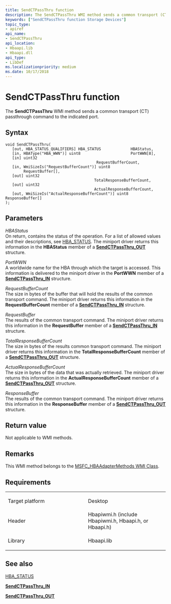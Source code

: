 ```yaml
---
title: SendCTPassThru function
description: The SendCTPassThru WMI method sends a common transport (CT) passthrough command to the indicated port.
keywords: ["SendCTPassThru function Storage Devices"]
topic_type:
- apiref
api_name:
- SendCTPassThru
api_location:
- Hbaapi.lib
- Hbaapi.dll
api_type:
- LibDef
ms.localizationpriority: medium
ms.date: 10/17/2018
---
```


# SendCTPassThru function


The **SendCTPassThru** WMI method sends a common transport (CT) passthrough command to the indicated port.

## Syntax

```ManagedCPlusPlus
void SendCTPassThru(
   [out, HBA_STATUS_QUALIFIERS] HBA_STATUS             HBAStatus,
   [in, HBAType("HBA_WWN")] uint8                      PortWWN[8],
   [in] uint32                                         RequestBufferCount,
   [in, WmiSizeIs("RequestBufferCount")] uint8         RequestBuffer[],
   [out] uint32                                        TotalResponseBufferCount,
   [out] uint32                                        ActualResponseBufferCount,
   [out, WmiSizeIs("ActualResponseBufferCount")] uint8 ResponseBuffer[]
);
```

## Parameters

*HBAStatus*   
On return, contains the status of the operation. For a list of allowed values and their descriptions, see [HBA\_STATUS](hba-status.md). The miniport driver returns this information in the **HBAStatus** member of a [**SendCTPassThru\_OUT**](/windows-hardware/drivers/ddi/hbapiwmi/ns-hbapiwmi-_sendctpassthru_out) structure.

*PortWWN*   
A worldwide name for the HBA through which the target is accessed. This information is delivered to the miniport driver in the **PortWWN** member of a [**SendCTPassThru\_IN**](/windows-hardware/drivers/ddi/hbapiwmi/ns-hbapiwmi-_sendctpassthru_in) structure.

*RequestBufferCount*   
The size in bytes of the buffer that will hold the results of the common transport command. The miniport driver returns this information in the **RequestBufferCount** member of a [**SendCTPassThru\_IN**](/windows-hardware/drivers/ddi/hbapiwmi/ns-hbapiwmi-_sendctpassthru_in) structure.

*RequestBuffer*   
The results of the common transport command. The miniport driver returns this information in the **RequestBuffer** member of a [**SendCTPassThru\_IN**](/windows-hardware/drivers/ddi/hbapiwmi/ns-hbapiwmi-_sendctpassthru_in) structure.

*TotalResponseBufferCount*   
The size in bytes of the results common transport command. The miniport driver returns this information in the **TotalResponseBufferCount** member of a [**SendCTPassThru\_OUT**](/windows-hardware/drivers/ddi/hbapiwmi/ns-hbapiwmi-_sendctpassthru_out) structure.

*ActualResponseBufferCount*   
The size in bytes of the data that was actually retrieved. The miniport driver returns this information in the **ActualResponseBufferCount** member of a [**SendCTPassThru\_OUT**](/windows-hardware/drivers/ddi/hbapiwmi/ns-hbapiwmi-_sendctpassthru_out) structure.

*ResponseBuffer*   
The results of the common transport command. The miniport driver returns this information in the **ResponseBuffer** member of a [**SendCTPassThru\_OUT**](/windows-hardware/drivers/ddi/hbapiwmi/ns-hbapiwmi-_sendctpassthru_out) structure.

## Return value

Not applicable to WMI methods.

## Remarks

This WMI method belongs to the [MSFC\_HBAAdapterMethods WMI Class](msfc-hbaadaptermethods-wmi-class.md).

## Requirements

<table>
<colgroup>
<col width="50%" />
<col width="50%" />
</colgroup>
<tbody>
<tr class="odd">
<td align="left"><p>Target platform</p></td>
<td align="left">Desktop</td>
</tr>
<tr class="even">
<td align="left"><p>Header</p></td>
<td align="left">Hbapiwmi.h (include Hbapiwmi.h, Hbaapi.h, or Hbaapi.h)</td>
</tr>
<tr class="odd">
<td align="left"><p>Library</p></td>
<td align="left">Hbaapi.lib</td>
</tr>
</tbody>
</table>

## <span id="see_also"></span>See also


[HBA\_STATUS](hba-status.md)

[**SendCTPassThru\_IN**](/windows-hardware/drivers/ddi/hbapiwmi/ns-hbapiwmi-_sendctpassthru_in)

[**SendCTPassThru\_OUT**](/windows-hardware/drivers/ddi/hbapiwmi/ns-hbapiwmi-_sendctpassthru_out)

 

